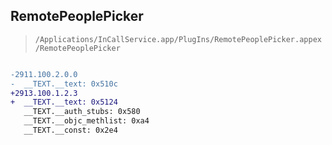 ## RemotePeoplePicker

> `/Applications/InCallService.app/PlugIns/RemotePeoplePicker.appex/RemotePeoplePicker`

```diff

-2911.100.2.0.0
-  __TEXT.__text: 0x510c
+2913.100.1.2.3
+  __TEXT.__text: 0x5124
   __TEXT.__auth_stubs: 0x580
   __TEXT.__objc_methlist: 0xa4
   __TEXT.__const: 0x2e4

```
